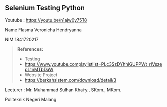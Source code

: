 ## Selenium Testing Python

Youtube : https://youtu.be/n1ajw0y75T8

Name  Flasma Veronicha Hendryanna

NIM   1841720217

> **References:** 
> - Testing
> - https://www.youtube.complaylistlist=PLc3SzDYhhiGUPPWt_rIVszepL1nMTbDaW
> - Website Project
> - https://berkahsistem.com/download/detail/3

Lecturer : Mr. Muhammad Sulhan Khairy., SKom., MKom.

Politeknik Negeri Malang
